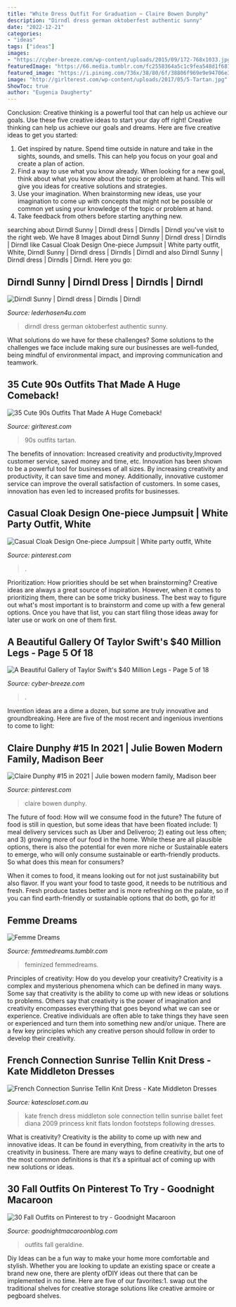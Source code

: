 ```yaml
---
title: "White Dress Outfit For Graduation ~ Claire Bowen Dunphy"
description: "Dirndl dress german oktoberfest authentic sunny"
date: "2022-12-21"
categories:
- "ideas"
tags: ["ideas"]
images:
- "https://cyber-breeze.com/wp-content/uploads/2015/09/172-768x1033.jpg"
featuredImage: "https://66.media.tumblr.com/fc2558364a5c1c9fea548d1f68140bc6/c7e25bd4c0cf1403-f7/s1280x1920/dc8a5b62b3a14bcd939a138526a47a8e26f6bf87.png"
featured_image: "https://i.pinimg.com/736x/38/80/6f/38806f969e9e94706e3ee48badbcceea.jpg"
image: "http://girlterest.com/wp-content/uploads/2017/05/5-Tartan.jpg"
ShowToc: true
author: "Eugenia Daugherty"
---
```



Conclusion: Creative thinking is a powerful tool that can help us achieve our goals. Use these five creative ideas to start your day off right!
Creative thinking can help us achieve our goals and dreams. Here are five creative ideas to get you started: 
1. Get inspired by nature. Spend time outside in nature and take in the sights, sounds, and smells. This can help you focus on your goal and create a plan of action. 
2. Find a way to use what you know already. When looking for a new goal, think about what you know about the topic or problem at hand. This will give you ideas for creative solutions and strategies. 
3. Use your imagination. When brainstorming new ideas, use your imagination to come up with concepts that might not be possible or common yet using your knowledge of the topic or problem at hand. 
4. Take feedback from others before starting anything new.

	

		
searching about Dirndl Sunny | Dirndl dress | Dirndls | Dirndl you've visit to the right web. We have 8 Images about Dirndl Sunny | Dirndl dress | Dirndls | Dirndl like Casual Cloak Design One-piece Jumpsuit | White party outfit, White, Dirndl Sunny | Dirndl dress | Dirndls | Dirndl and also Dirndl Sunny | Dirndl dress | Dirndls | Dirndl. Here you go:
		
    
## Dirndl Sunny | Dirndl Dress | Dirndls | Dirndl

<img loading=lazy src="https://lederhosen4u.com/media/catalog/product/cache/1/image/9df78eab33525d08d6e5fb8d27136e95/d/i/dirndl_sunny_dsc_1140_1.jpg" onerror="this.onerror=null;this.src='https://tse1.mm.bing.net/th?id=OIP.oUOEREvlBXNlh5Sek_aGOAHaLH&amp;pid=15.1';" alt="Dirndl Sunny | Dirndl dress | Dirndls | Dirndl">

_Source: lederhosen4u.com_

>dirndl dress german oktoberfest authentic sunny. 

	

What solutions do we have for these challenges?
Some solutions to the challenges we face include making sure our businesses are well-funded, being mindful of environmental impact, and improving communication and teamwork.

    
## 35 Cute 90s Outfits That Made A Huge Comeback!

<img loading=lazy src="http://girlterest.com/wp-content/uploads/2017/05/5-Tartan.jpg" onerror="this.onerror=null;this.src='https://tse3.mm.bing.net/th?id=OIP.hXIQduPnwI9Lz3A6CFwsJwHaKk&amp;pid=15.1';" alt="35 Cute 90s Outfits That Made A Huge Comeback!">

_Source: girlterest.com_

>90s outfits tartan. 

	

The benefits of innovation: Increased creativity and productivity,Improved customer service, saved money and time, etc.
Innovation has been shown to be a powerful tool for businesses of all sizes. By increasing creativity and productivity, it can save time and money. Additionally, innovative customer service can improve the overall satisfaction of customers. In some cases, innovation has even led to increased profits for businesses.

    
## Casual Cloak Design One-piece Jumpsuit | White Party Outfit, White

<img loading=lazy src="https://i.pinimg.com/736x/0d/99/dd/0d99dd40cd053c30e3f7d524a3e0a599.jpg" onerror="this.onerror=null;this.src='https://tse1.mm.bing.net/th?id=OIP.UKp8xMCk7h83y5YSM05sXwHaLH&amp;pid=15.1';" alt="Casual Cloak Design One-piece Jumpsuit | White party outfit, White">

_Source: pinterest.com_

>. 

	

Prioritization: How priorities should be set when brainstorming?
Creative ideas are always a great source of inspiration. However, when it comes to prioritizing them, there can be some tricky business. The best way to figure out what's most important is to brainstorm and come up with a few general options. Once you have that list, you can start filing those ideas away for later use or work on one of them first.

    
## A Beautiful Gallery Of Taylor Swift&#039;s $40 Million Legs - Page 5 Of 18

<img loading=lazy src="https://cyber-breeze.com/wp-content/uploads/2015/09/172-768x1033.jpg" onerror="this.onerror=null;this.src='https://tse1.mm.bing.net/th?id=OIP.GPpYer4ITH_FJE0ofkPeRgHaJ9&amp;pid=15.1';" alt="A Beautiful Gallery of Taylor Swift&#039;s $40 Million Legs - Page 5 of 18">

_Source: cyber-breeze.com_

>. 

	

Invention ideas are a dime a dozen, but some are truly innovative and groundbreaking. Here are five of the most recent and ingenious inventions to come to light: 

    
## Claire Dunphy #15 In 2021 | Julie Bowen Modern Family, Madison Beer

<img loading=lazy src="https://i.pinimg.com/736x/38/80/6f/38806f969e9e94706e3ee48badbcceea.jpg" onerror="this.onerror=null;this.src='https://tse4.mm.bing.net/th?id=OIP.AXFQc2nm5kHnW9G2pN8stQAAAA&amp;pid=15.1';" alt="Claire Dunphy #15 in 2021 | Julie bowen modern family, Madison beer">

_Source: pinterest.com_

>claire bowen dunphy. 

	

The future of food: How will we consume food in the future?
The future of food is still in question, but some ideas that have been floated include: 1) meal delivery services such as Uber and Deliveroo; 2) eating out less often; and 3) growing more of our food in the home. 
While these are all plausible options, there is also the potential for even more niche or Sustainable eaters to emerge, who will only consume sustainable or earth-friendly products. So what does this mean for consumers? 

When it comes to food, it means looking out for not just sustainability but also flavor. If you want your food to taste good, it needs to be nutritious and fresh. Fresh produce tastes better and is more refreshing on the palate, so if you can find earth-friendly or sustainable options that do both, go for it!

    
## Femme Dreams

<img loading=lazy src="https://66.media.tumblr.com/fc2558364a5c1c9fea548d1f68140bc6/c7e25bd4c0cf1403-f7/s1280x1920/dc8a5b62b3a14bcd939a138526a47a8e26f6bf87.png" onerror="this.onerror=null;this.src='https://tse4.mm.bing.net/th?id=OIP._QScTWr8v1F1YESsVnBxVgHaNL&amp;pid=15.1';" alt="Femme Dreams">

_Source: femmedreams.tumblr.com_

>feminized femmedreams. 

	

Principles of creativity: How do you develop your creativity?
Creativity is a complex and mysterious phenomena which can be defined in many ways. Some say that creativity is the ability to come up with new ideas or solutions to problems. Others say that creativity is the power of imagination and creativity encompasses everything that goes beyond what we can see or experience. Creative individuals are often able to take things they have seen or experienced and turn them into something new and/or unique. There are a few key principles which any creative person should follow in order to develop their creativity.

    
## French Connection Sunrise Tellin Knit Dress - Kate Middleton Dresses

<img loading=lazy src="https://www.katescloset.com.au/uploads/2/1/2/9/21295692/fc-tellin-dress-kate-2_orig.png" onerror="this.onerror=null;this.src='https://tse2.mm.bing.net/th?id=OIP.GRKK41YKAILfCyDbL7hR6gAAAA&amp;pid=15.1';" alt="French Connection Sunrise Tellin Knit Dress - Kate Middleton Dresses">

_Source: katescloset.com.au_

>kate french dress middleton sole connection tellin sunrise ballet feet diana 2009 princess knit flats london footsteps following dresses. 

	

What is creativity?
Creativity is the ability to come up with new and innovative ideas. It can be found in everything, from creativity in the arts to creativity in business. There are many ways to define creativity, but one of the most common definitions is that it’s a spiritual act of coming up with new solutions or ideas.

    
## 30 Fall Outfits On Pinterest To Try - Goodnight Macaroon

<img loading=lazy src="http://www.goodnightmacaroonblog.com/wp-content/uploads/2017/08/4a8efdb18e9c39bd6b0c6df171df7d36.jpg" onerror="this.onerror=null;this.src='https://tse4.mm.bing.net/th?id=OIP.oqbrXU_7zu0XkM5FYp0-xwHaPo&amp;pid=15.1';" alt="30 Fall Outfits on Pinterest to try - Goodnight Macaroon">

_Source: goodnightmacaroonblog.com_

>outfits fall geraldine. 

	

Diy Ideas can be a fun way to make your home more comfortable and stylish. Whether you are looking to update an existing space or create a brand new one, there are plenty ofDIY ideas out there that can be implemented in no time. Here are five of our favorites:1. swap out the traditional shelves for creative storage solutions like creative armoire or pegboard shelves.
